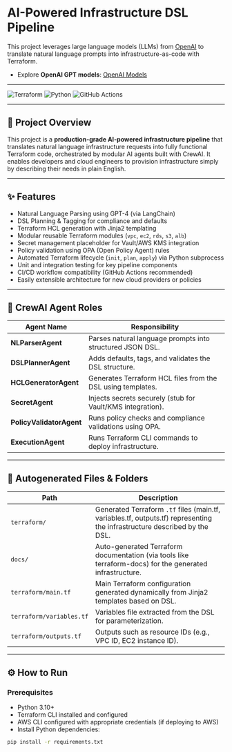 # AI-Powered Infrastructure DSL Pipeline

This project leverages large language models (LLMs) from [OpenAI](https://openai.com) to translate natural language prompts into infrastructure-as-code with Terraform.

- Explore **OpenAI GPT models**: [OpenAI Models](https://platform.openai.com/docs/models)

---

![Terraform](https://img.shields.io/badge/Terraform-Infrastructure-blue)
![Python](https://img.shields.io/badge/Python-3.10+-yellow)
![GitHub Actions](https://img.shields.io/badge/GitHub%20Actions-CI/CD-green)

---

## 🚀 Project Overview

This project is a **production-grade AI-powered infrastructure pipeline** that translates natural language infrastructure requests into fully functional Terraform code, orchestrated by modular AI agents built with CrewAI. It enables developers and cloud engineers to provision infrastructure simply by describing their needs in plain English.

---

## ✨ Features

- Natural Language Parsing using GPT-4 (via LangChain)
- DSL Planning & Tagging for compliance and defaults
- Terraform HCL generation with Jinja2 templating
- Modular reusable Terraform modules (`vpc`, `ec2`, `rds`, `s3`, `alb`)
- Secret management placeholder for Vault/AWS KMS integration
- Policy validation using OPA (Open Policy Agent) rules
- Automated Terraform lifecycle (`init`, `plan`, `apply`) via Python subprocess
- Unit and integration testing for key pipeline components
- CI/CD workflow compatibility (GitHub Actions recommended)
- Easily extensible architecture for new cloud providers or policies

---

## 🤖 CrewAI Agent Roles

| Agent Name         | Responsibility                                    |
|--------------------|--------------------------------------------------|
| **NLParserAgent**  | Parses natural language prompts into structured JSON DSL. |
| **DSLPlannerAgent** | Adds defaults, tags, and validates the DSL structure. |
| **HCLGeneratorAgent** | Generates Terraform HCL files from the DSL using templates. |
| **SecretAgent**     | Injects secrets securely (stub for Vault/KMS integration). |
| **PolicyValidatorAgent** | Runs policy checks and compliance validations using OPA. |
| **ExecutionAgent**  | Runs Terraform CLI commands to deploy infrastructure. |

---

## 📂 Autogenerated Files & Folders

| Path                | Description                            |
|---------------------|--------------------------------------|
| `terraform/`        | Generated Terraform `.tf` files (main.tf, variables.tf, outputs.tf) representing the infrastructure described by the DSL. |
| `docs/`             | Auto-generated Terraform documentation (via tools like terraform-docs) for the generated infrastructure. |
| `terraform/main.tf` | Main Terraform configuration generated dynamically from Jinja2 templates based on DSL. |
| `terraform/variables.tf` | Variables file extracted from the DSL for parameterization. |
| `terraform/outputs.tf` | Outputs such as resource IDs (e.g., VPC ID, EC2 instance ID). |

---

## ⚙️ How to Run

### Prerequisites

- Python 3.10+
- Terraform CLI installed and configured
- AWS CLI configured with appropriate credentials (if deploying to AWS)
- Install Python dependencies:

```bash
pip install -r requirements.txt
